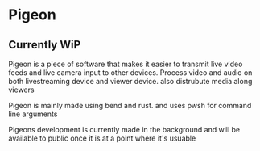 # Pigeon
## Currently WiP
Pigeon is a piece of software that makes it easier to transmit live video feeds and live camera input to other devices. Process video and audio on both livestreaming device and viewer device. also distrubute media along viewers

Pigeon is mainly made using bend and rust. and uses pwsh for command line arguments

Pigeons development is currently made in the background and will be available to public once it is at a point where it's usuable
